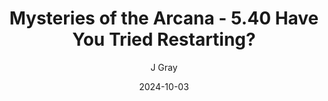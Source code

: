 ---
title: 'Mysteries of the Arcana - 5.40 Have You Tried Restarting?'
alt: 'Mysteries of the Arcana'
date: '2024-10-03'
author: 'J Gray'
artist: 'Keira'
---